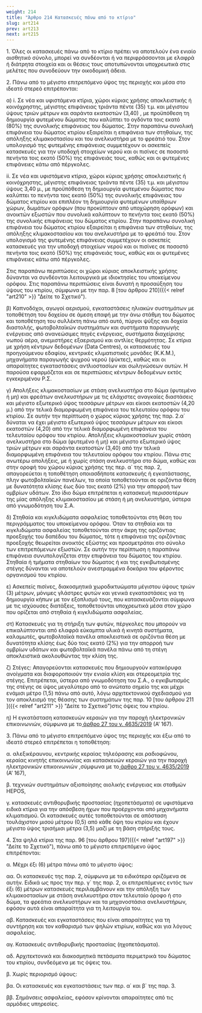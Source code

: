 ```yaml
---
weight: 214
title: "Άρθρο 214 Κατασκευές πάνω από το κτίριο"
slug: art214
prev: art213
next: art215
---
```


1\. Όλες οι κατασκευές πάνω από το κτίριο πρέπει να αποτελούν ένα ενιαίο αισθητικό σύνολο, μπορεί να συνδέονται ή να περιφράσσονται με ελαφρά ή διάτρητα στοιχεία και οι θέσεις τους αποτυπώνονται υποχρεωτικά στις μελέτες που συνοδεύουν την οικοδομική άδεια.

2\. Πάνω από το μέγιστο επιτρεπόμενο ύψος της περιοχής και μέσα στο ιδεατό στερεό επιτρέπονται:

α) i. Σε νέα και υφιστάμενα κτίρια, χώροι κύριας χρήσης αποκλειστικής ή κοινόχρηστης, μέγιστης επιφάνειας τριάντα πέντε (35) τ.μ. και μέγιστου ύψους τριών μέτρων και σαράντα εκατοστών (3,40) , με προϋπόθεση τη δημιουργία φυτεμένου δώματος που καλύπτει το ογδόντα τοις εκατό (80%) της συνολικής επιφάνειας του δώματος. Στην παραπάνω συνολική επιφάνεια του δώματος κτιρίου εξαιρείται η επιφάνεια των στηθαίων, της απόληξης κλιμακοστασίου και του ανελκυστήρα με το φρεάτιό του. Στον υπολογισμό της φυτεμένης επιφάνειας συμμετέχουν οι ασκεπείς κατασκευές για την υποδοχή στοιχείων νερού και οι πισίνες σε ποσοστό πενήντα τοις εκατό (50%) της επιφάνειάς τους, καθώς και οι φυτεμένες επιφάνειες κάτω από πέργκολες.

ii\. Σε νέα και υφιστάμενα κτίρια, χώροι κύριας χρήσης αποκλειστικής ή κοινόχρηστης, μέγιστης επιφάνειας τριάντα πέντε (35) τ.μ. και μέγιστου ύψους 3,40 μ., με προϋπόθεση τη δημιουργία φυτεμένου δώματος που καλύπτει το πενήντα τοις εκατό (50%) της συνολικής επιφάνειας του δώματος κτιρίου και επιπλέον τη δημιουργία φυτεμένων υπαίθριων χώρων, δωμάτων ορόφων (που προκύπτουν από υποχώρηση ορόφων) και ανοικτών εξωστών που συνολικά καλύπτουν το πενήντα τοις εκατό (50%) της συνολικής επιφάνειας του δώματος κτιρίου. Στην παραπάνω συνολική επιφάνεια του δώματος κτιρίου εξαιρείται η επιφάνεια των στηθαίων, της απόληξης κλιμακοστασίου και του ανελκυστήρα με το φρεάτιό του. Στον υπολογισμό της φυτεμένης επιφάνειας συμμετέχουν οι ασκεπείς κατασκευές για την υποδοχή στοιχείων νερού και οι πισίνες σε ποσοστό πενήντα τοις εκατό (50%) της επιφάνειάς τους, καθώς και οι φυτεμένες επιφάνειες κάτω από πέργκολες.

Στις παραπάνω περιπτώσεις οι χώροι κύριας αποκλειστικής χρήσης δύνανται να συνδέονται λειτουργικά με ιδιοκτησίες του υποκείμενου ορόφου. Στις παραπάνω περιπτώσεις είναι δυνατή η προσαύξηση του ύψους του κτιρίου, σύμφωνα με την παρ. 8 [του άρθρου 210]({{< relref "art210" >}} "Δείτε το Σχετικό").

β) Καπνοδόχοι, αγωγοί αερισμού, εγκαταστάσεις ηλιακών συστημάτων με τοποθέτηση του δοχείου σε άμεση επαφή με την άνω στάθμη του δώματος και τοποθέτηση του συλλέκτη πάνω από αυτό, πύργοι ψύξης και δοχεία διαστολής, φωτοβολταϊκών συστημάτων και συστήματα παραγωγής ενέργειας από ανανεώσιμες πηγές ενέργειας, συστήματα διαχείρισης νωπού αέρα, ανεμιστήρες εξαερισμού και αντλίες θερμότητας. Σε κτίρια με χρήση κέντρων δεδομένων (Data Centres), οι κατασκευές του προηγούμενου εδαφίου, κεντρικές κλιματιστικές μονάδες (Κ.Κ.Μ.), μηχανήματα παραγωγής ψυχρού νερού (ψύκτες), καθώς και οι απαραίτητες εγκαταστάσεις αντλιοστασίων και σωληνώσεων αυτών. Η παρούσα εφαρμόζεται και σε περιπτώσεις κέντρων δεδομένων εκτός εγκεκριμένου Ρ.Σ.

γ) Απολήξεις κλιμακοστασίων με στάση ανελκυστήρα στο δώμα (φυτεμένο ή μη) και φρεάτων ανελκυστήρων με τις ελάχιστες αναγκαίες διαστάσεις και μέγιστο εξωτερικό ύψος τεσσάρων μέτρων και είκοσι εκατοστών (4,20 μ.) από την τελικά διαμορφωμένη επιφάνεια του τελευταίου ορόφου του κτιρίου. Σε αυτήν την περίπτωση ο χώρος κύριας χρήσης της παρ. 2.α΄ δύναται να έχει μέγιστο εξωτερικό ύψος τεσσάρων μέτρων και είκοσι εκατοστών (4,20) από την τελικά διαμορφωμένη επιφάνεια του τελευταίου ορόφου του κτιρίου. Απολήξεις κλιμακοστασίων χωρίς στάση ανελκυστήρα στο δώμα (φυτεμένο ή μη) και μέγιστο εξωτερικό ύψος τριών μέτρων και σαράντα εκατοστών (3,40) από την τελικά διαμορφωμένη επιφάνεια του τελευταίου ορόφου του κτιρίου. Πάνω στις ανωτέρω απολήξεις, με ή χωρίς στάση ανελκυστήρα στο δώμα, καθώς και στην οροφή του χώρου κύριας χρήσης της περ. α΄ της παρ. 2, απαγορεύεται η τοποθέτηση οποιασδήποτε κατασκευής ή εγκατάστασης, πλην φωτοβολταϊκών πανέλων, τα οποία τοποθετούνται σε οριζόντια θέση με δυνατότητα κλίσης έως δύο τοις εκατό (2%) για την απορροή των ομβρίων υδάτων. Στο ίδιο δώμα επιτρέπεται η κατασκευή περισσοτέρων της μίας απόληξης κλιμακοστασίου με στάση ή μη ανελκυστήρα, ύστερα από γνωμοδότηση του Σ.Α.

δ) Στηθαία και κιγκλιδώματα ασφαλείας τοποθετούνται στη θέση του περιγράμματος του υποκείμενου ορόφου. Όταν τα στηθαία και τα κιγκλιδώματα ασφαλείας τοποθετούνται στην άκρη της οριζόντιας προεξοχής του δαπέδου του δώματος, τότε η επιφάνεια της οριζόντιας προεξοχής θεωρείται ανοικτός εξώστης και προσμετράται στο σύνολο των επιτρεπόμενων εξωστών. Σε αυτήν την περίπτωση η παραπάνω επιφάνεια συνυπολογίζεται στην επιφάνεια του δώματος του κτιρίου. Στηθαία ή τμήματα στηθαίων του δώματος ή και της εγκιβωτισμένης στέγης δύνανται να αποτελούν ανεστραμμένα δοκάρια του φέροντος οργανισμού του κτιρίου.

ε) Ασκεπείς πισίνες, διακοσμητικά χωροδικτυώματα μέγιστου ύψους τριών (3) μέτρων, μόνιμες γλάστρες φυτών και γενικά εγκαταστάσεις για τη δημιουργία κήπων με τον εξοπλισμό τους, που κατασκευάζονται σύμφωνα με τις ισχύουσες διατάξεις, τοποθετούνται υποχρεωτικά μέσα στον χώρο που ορίζεται από στηθαία ή κιγκλιδώματα ασφαλείας.

στ) Κατασκευές για τη στήριξη των φυτών, πέργκολες που μπορούν να επικαλύπτονται από ελαφρά εύκαμπτα υλικά ή κινητά συστήματα, καλαμωτές, φωτοβολταϊκά πανέλα αποκλειστικά σε οριζόντια θέση με δυνατότητα κλίσης έως δύο τοις εκατό (2%) για την απορροή των ομβρίων υδάτων και φωτοβολταϊκά πανέλα πάνω από τη στέγη αποκλειστικά ακολουθώντας την κλίση της.

ζ) Στέγες: Απαγορεύονται κατασκευές που δημιουργούν κατακόρυφα ανοίγματα και διαφοροποιούν την ενιαία κλίση και στερεομετρία της στέγης. Επιτρέπεται, ύστερα από γνωμοδότηση του Σ.Α., ο εγκιβωτισμός της στέγης σε ύψος μεγαλύτερο από το ανώτατο σημείο της και μέχρι ενάμισι μέτρο (1,5) πάνω από αυτό, λόγω αρχιτεκτονικού σχεδιασμού για τον αποκλεισμό της θέασης των συστημάτων της παρ. 10 [του άρθρου 211 ]({{< relref "art211" >}} "Δείτε το Σχετικό")στις όψεις του κτιρίου.

η) Η εγκατάσταση κατασκευών κεραιών για την παροχή ηλεκτρονικών επικοινωνιών, σύμφωνα με το<a href="https://ia37rg02wpsa01.blob.core.windows.net/fek/01/2019/20190100167.pdf" title="Δείτε το Σχετικό"> άρθρο 27 του ν. 4635/2019</a> (Α’ 167).

3\. Πάνω από το μέγιστο επιτρεπόμενο ύψος της περιοχής και έξω από το ιδεατό στερεό επιτρέπεται η τοποθέτηση:

α. αλεξικέραυνου, κεντρικής κεραίας τηλεόρασης και ραδιοφώνου, κεραίας κινητής επικοινωνίας και κατασκευών κεραιών για την παροχή ηλεκτρονικών επικοινωνιών ,σύμφωνα με το<a href="https://ia37rg02wpsa01.blob.core.windows.net/fek/01/2019/20190100167.pdf" title="Δείτε το Σχετικό"> άρθρο 27 του ν. 4635/2019</a> (Α’ 167),

β. τεχνικών συστημάτων αξιοποίησης αιολικής ενέργειας και σταθμών HEPOS,

γ. κατασκευές αντιθορυβικής προστασίας (ηχοπετάσματα) σε υφιστάμενα ειδικά κτίρια για την απόσβεση ήχων που προέρχονται από μηχανήματα κλιματισμού. Οι κατασκευές αυτές τοποθετούνται σε απόσταση τουλάχιστον μισού μέτρου (0,5) από κάθε όψη του κτιρίου και έχουν μέγιστο ύψος τρισήμισι μέτρα (3,5) μαζί με τη βάση στήριξής τους.

4\. Στα ψηλά κτίρια της παρ. 96 [του άρθρου 197]({{< relref "art197" >}} "Δείτε το Σχετικό"), πάνω από το μέγιστο επιτρεπόμενο ύψος επιτρέπονται:

α. Μέχρι έξι (6) μέτρα πάνω από το μέγιστο ύψος:

αα. Οι κατασκευές της παρ. 2, σύμφωνα με τα ειδικότερα οριζόμενα σε αυτήν. Ειδικά ως προς την περ. γ\` της παρ. 2, οι επιτρεπόμενες εντός των έξι (6) μέτρων κατασκευές περιλαμβάνουν και την απόληξη των κλιμακοστασίων με στάση ανελκυστήρα στον τελευταίο όροφο ή στο δώμα, τα φρεάτια ανελκυστήρων και τα μηχανοστάσια ανελκυστήρων, εφόσον αυτά είναι απαραίτητα για τη λειτουργία του.

αβ. Κατασκευές και εγκαταστάσεις που είναι απαραίτητες για τη συντήρηση και τον καθαρισμό των ψηλών κτιρίων, καθώς και για λόγους ασφαλείας.

αγ. Κατασκευές αντιθορυβικής προστασίας (ηχοπετάσματα).

αδ. Αρχιτεκτονικά και διακοσμητικά πετάσματα περιμετρικά του δώματος του κτιρίου, συνδεόμενα με τις όψεις του.

β. Χωρίς περιορισμό ύψους:

βα. Οι κατασκευές και εγκαταστάσεις των περ. α΄ και β΄ της παρ. 3.

ββ. Σημάνσεις ασφαλείας, εφόσον κρίνονται απαραίτητες από τις αρμόδιες υπηρεσίες.


